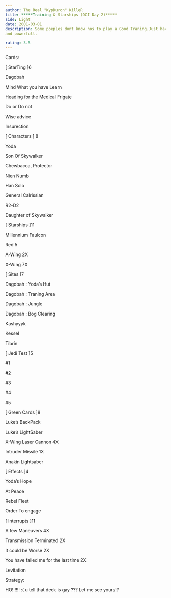 ```yaml
---
author: The Real "KypDuron" KilleR
title: *****Training & Starships (DCI Day 2)*****
side: Light
date: 2001-03-01
description: Some poeples dont know hos to play a Good Traning.Just have to be simple
and powerfull.

rating: 3.5
---
```

Cards: 

[ StarTing ]6 

Dagobah 
Mind What you have Learn 
Heading for the Medical Frigate 
Do or Do not 
Wise advice 
Insurection 

[ Characters ] 8 

Yoda 
Son Of Skywalker 
Chewbacca, Protector 
Nien Numb 
Han Solo 
General Calrissian 
R2-D2 
Daughter of Skywalker 

[ Starships ]11 
Millennium Faulcon 
Red 5 
A-Wing 2X 
X-Wing 7X 

[ Sites ]7 

Dagobah : Yoda&#8217;s Hut 
Dagobah : Traning Area 
Dagobah : Jungle 
Dagobah : Bog Clearing 
Kashyyyk 
Kessel 
Tibrin 

[ Jedi Test ]5 

#1 
#2 
#3 
#4 
#5 

[ Green Cards ]8 

Luke&#8217;s BackPack 
Luke&#8217;s LightSaber 
X-Wing Laser Cannon 4X 
Intruder Missile 1X 
Anakin Lightsaber 

[ Effects ]4 

Yoda&#8217;s Hope 
At Peace 
Rebel Fleet 
Order To engage 

[ Interrupts ]11 

A few Maneuvers 4X 
Transmission Terminated 2X 
It could be Worse 2X 
You have failed me for the last time 2X 
Levitation 


Strategy: 

HO!!!!!! :( u tell that deck is gay ??? Let me see yours!? 